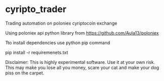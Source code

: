 # cyripto_trader
Trading automation on poloniex cyriptocoin exchange


Using poloniex api python library from https://github.com/Aula13/poloniex


Tto install dependencies use python pip command

pip install -r requiremenets.txt



Disclaimer: This is highly experimental software. Use it at your own risk. 
This may make you lose all you money, scare your cat and make your dog piss on the carpet.


